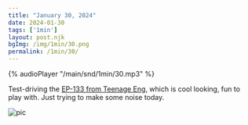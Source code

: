 ```yaml
---
title: "January 30, 2024"
date: 2024-01-30
tags: ['1min']
layout: post.njk
bgImg: /img/1min/30.png
permalink: /1min/30/
---
```


{% audioPlayer "/main/snd/1min/30.mp3" %}

Test-driving the [EP-133 from Teenage Eng](https://teenage.engineering/products/ep-133), which is cool looking, fun to play with. Just trying to make some noise today.

![pic](/main/img/1min/30.png)



